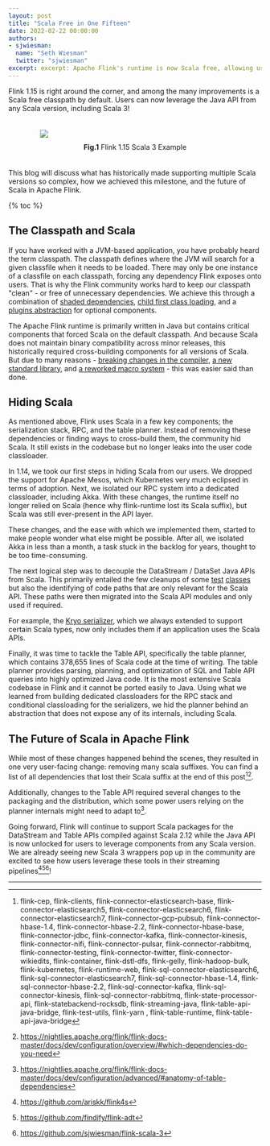 ```yaml
---
layout: post
title: "Scala Free in One Fifteen"
date: 2022-02-22 00:00:00
authors:
- sjwiesman:
  name: "Seth Wiesman"
  twitter: "sjwiesman"
excerpt: excerpt: Apache Flink's runtime is now Scala free, allowing users to leverage any Scala version in their user code - including Scala 3!
---
```


Flink 1.15 is right around the corner, and among the many improvements is a Scala free classpath by default.
Users can now leverage the Java API from any Scala version, including Scala 3!

<figure style="margin-left:auto;margin-right:auto;display:block;padding-top: 20px;padding-bottom:20px;width:75%;">
  <img src="{{ site.baseurl }}/img/blog/2022-02-22-scala-free/flink-scala-3.jpeg">
  <figcaption style="padding-top: 10px;text-align:center"><b>Fig.1</b> Flink 1.15 Scala 3 Example</figcaption>
</figure>

This blog will discuss what has historically made supporting multiple Scala versions so complex, how we achieved this milestone, and the future of Scala in Apache Flink. 

{% toc %}

## The Classpath and Scala

If you have worked with a JVM-based application, you have probably heard the term classpath.
The classpath defines where the JVM will search for a given classfile when it needs to be loaded.
There may only be one instance of a classfile on each classpath, forcing any dependency Flink exposes onto users.
That is why the Flink community works hard to keep our classpath "clean" - or free of unnecessary dependencies.
We achieve this through a combination of [shaded dependencies](https://github.com/apache/flink-shaded), [child first class loading](https://nightlies.apache.org/flink/flink-docs-stable/docs/ops/debugging/debugging_classloading/#inverted-class-loading-and-classloader-resolution-order), and a [plugins abstraction](https://nightlies.apache.org/flink/flink-docs-stable/docs/deployment/filesystems/plugins/) for optional components.

The Apache Flink runtime is primarily written in Java but contains critical components that forced Scala on the default classpath.
And because Scala does not maintain binary compatibility across minor releases, this historically required cross-building components for all versions of Scala.
But due to many reasons - [breaking changes in the compiler](https://github.com/scala/scala/releases/tag/v2.12.8), [a new standard library](https://www.scala-lang.org/news/2.13.0), and [a reworked macro system](https://docs.scala-lang.org/scala3/guides/macros/macros.html) - this was easier said than done.

## Hiding Scala 

As mentioned above, Flink uses Scala in a few key components; the serialization stack, RPC, and the table planner.
Instead of removing these dependencies or finding ways to cross-build them, the community hid Scala.
It still exists in the codebase but no longer leaks into the user code classloader.

In 1.14, we took our first steps in hiding Scala from our users.
We dropped the support for Apache Mesos, which Kubernetes very much eclipsed in terms of adoption.
Next, we isolated our RPC system into a dedicated classloader, including Akka.
With these changes, the runtime itself no longer relied on Scala (hence why flink-runtime lost its Scala suffix), but Scala was still ever-present in the API layer.

These changes, and the ease with which we implemented them, started to make people wonder what else might be possible.
After all, we isolated Akka in less than a month, a task stuck in the backlog for years, thought to be too time-consuming. 

The next logical step was to decouple the DataStream / DataSet Java APIs from Scala.
This primarily entailed the few cleanups of some [test](https://issues.apache.org/jira/browse/FLINK-23967) [classes](https://issues.apache.org/jira/browse/FLINK-23968) but also the identifying of code paths that are only relevant for the Scala API. 
These paths were then migrated into the Scala API modules and only used if required.

For example, the [Kryo serializer](https://issues.apache.org/jira/browse/FLINK-24017), which we always extended to support certain Scala types, now only includes them if an application uses the Scala APIs. 

Finally, it was time to tackle the Table API, specifically the table planner, which contains 378,655 lines of Scala code at the time of writing.
The table planner provides parsing, planning, and optimization of SQL and Table API queries into highly optimized Java code.
It is the most extensive Scala codebase in Flink and it cannot be ported easily to Java.
Using what we learned from building dedicated classloaders for the RPC stack and conditional classloading for the serializers, we hid the planner behind an abstraction that does not expose any of its internals, including Scala. 

## The Future of Scala in Apache Flink 

While most of these changes happened behind the scenes, they resulted in one very user-facing change: removing many scala suffixes. You can find a list of all dependencies that lost their Scala suffix at the end of this post[^1][^2]. 

Additionally, changes to the Table API required several changes to the packaging and the distribution, which some power users relying on the planner internals might need to adapt to[^3].

Going forward, Flink will continue to support Scala packages for the DataStream and Table APIs compiled against Scala 2.12 while the Java API is now unlocked for users to leverage components from any Scala version.
We are already seeing new Scala 3 wrappers pop up in the community are excited to see how users leverage these tools in their streaming pipelines[^4][^5][^6]!

<hr>

[^1]: flink-cep, flink-clients, flink-connector-elasticsearch-base, flink-connector-elasticsearch5, flink-connector-elasticsearch6, flink-connector-elasticsearch7, flink-connector-gcp-pubsub, flink-connector-hbase-1.4, flink-connector-hbase-2.2, flink-connector-hbase-base, flink-connector-jdbc, flink-connector-kafka, flink-connector-kinesis, flink-connector-nifi, flink-connector-pulsar, flink-connector-rabbitmq, flink-connector-testing, flink-connector-twitter, flink-connector-wikiedits, flink-container, flink-dstl-dfs, flink-gelly, flink-hadoop-bulk, flink-kubernetes, flink-runtime-web, flink-sql-connector-elasticsearch6, flink-sql-connector-elasticsearch7, flink-sql-connector-hbase-1.4, flink-sql-connector-hbase-2.2, flink-sql-connector-kafka, flink-sql-connector-kinesis, flink-sql-connector-rabbitmq, flink-state-processor-api, flink-statebackend-rocksdb, flink-streaming-java, flink-table-api-java-bridge, flink-test-utils, flink-yarn , flink-table-runtime, flink-table-api-java-bridge
[^2]: https://nightlies.apache.org/flink/flink-docs-master/docs/dev/configuration/overview/#which-dependencies-do-you-need 
[^3]: https://nightlies.apache.org/flink/flink-docs-master/docs/dev/configuration/advanced/#anatomy-of-table-dependencies
[^4]: https://github.com/ariskk/flink4s 
[^5]: https://github.com/findify/flink-adt 
[^6]: https://github.com/sjwiesman/flink-scala-3 